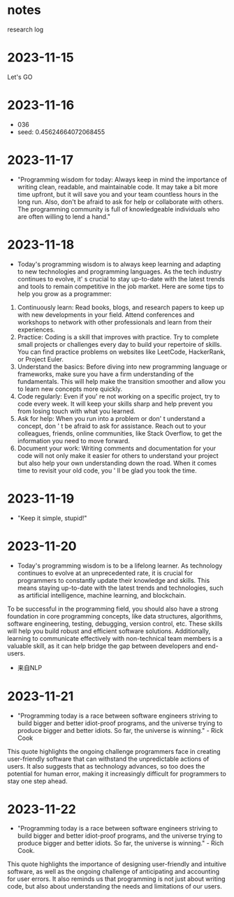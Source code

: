 # notes
research log
# 2023-11-15
Let's GO

# 2023-11-16
- 036
- seed: 0.45624664072068455

# 2023-11-17
- "Programming wisdom for today: Always keep in mind the importance of writing clean, readable, and maintainable code. It may take a bit more time upfront, but it will save you and your team countless hours in the long run. Also, don't be afraid to ask for help or collaborate with others. The programming community is full of knowledgeable individuals who are often willing to lend a hand."

# 2023-11-18
- Today's programming wisdom is to always keep learning and adapting to new technologies and programming languages. As the tech industry continues to evolve, it' s crucial to stay up-to-date with the latest trends and tools to remain competitive in the job market. Here are some tips to help you grow as a programmer:

1. Continuously learn: Read books, blogs, and research papers to keep up with new developments in your field. Attend conferences and workshops to network with other professionals and learn from their experiences.
2. Practice: Coding is a skill that improves with practice. Try to complete small projects or challenges every day to build your repertoire of skills. You can find practice problems on websites like LeetCode, HackerRank, or Project Euler. 
3. Understand the basics: Before diving into new programming language or frameworks, make sure you have a firm understanding of the fundamentals. This will help make the transition smoother and allow you to learn new concepts more quickly.  
4. Code regularly: Even if you' re not working on a specific project, try to code every week. It will keep your skills sharp and help prevent you from losing touch with what you learned.   
5. Ask for help: When you run into a problem or don' t understand a concept, don ' t be afraid to ask for assistance. Reach out to your colleagues, friends, online communities, like Stack Overflow, to get the information you need to move forward.    
6. Document your work: Writing comments and documentation for your code will not only make it easier for others to understand your project but also help your own understanding down the road. When it comes time to revisit your old code, you ' ll be glad you took the time.

# 2023-11-19
- "Keep it simple, stupid!"

# 2023-11-20
- Today's programming wisdom is to be a lifelong learner. As technology continues to evolve at an unprecedented rate, it is crucial for programmers to constantly update their knowledge and skills. This means staying up-to-date with the latest trends and technologies, such as artificial intelligence, machine learning, and blockchain.

To be successful in the programming field, you should also have a strong foundation in core programming concepts, like data structures, algorithms, software engineering, testing, debugging, version control, etc. These skills will help you build robust and efficient software solutions. Additionally, learning to communicate effectively with non-technical team members is a valuable skill, as it can help bridge the gap between developers and end-users. 
 - 来自NLP

# 2023-11-21
- "Programming today is a race between software engineers striving to build bigger and better idiot-proof programs, and the universe trying to produce bigger and better idiots. So far, the universe is winning." - Rick Cook

This quote highlights the ongoing challenge programmers face in creating user-friendly software that can withstand the unpredictable actions of users. It also suggests that as technology advances, so too does the potential for human error, making it increasingly difficult for programmers to stay one step ahead.

# 2023-11-22
- "Programming today is a race between software engineers striving to build bigger and better idiot-proof programs, and the universe trying to produce bigger and better idiots. So far, the universe is winning." - Rich Cook.

This quote highlights the importance of designing user-friendly and intuitive software, as well as the ongoing challenge of anticipating and accounting for user errors. It also reminds us that programming is not just about writing code, but also about understanding the needs and limitations of our users.
